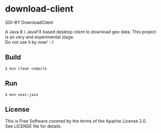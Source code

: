 # download-client
GDI-BY DownloadClient

A Java 8 / JavaFX based desktop client to download geo data.
This project is an very and experimental stage.  
Do not use it by now! :-)

## Build

    $ mvn clean compile

## Run

    $ mvn exec:java 

## License

This is Free Software covered by the terms of the Apache License 2.0.  
See LICENSE file for details.
